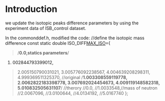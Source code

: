 # Introduction #

we update the isotopic peaks difference parameters by using the experiment data of ISB\_control dataset.

In the commonddef.h, modified the code:
//define the isotopic mass difference
const static double ISO\_DIFF[MAX\_ISO](MAX_ISO.md)={
> /**0.0,statics parameters**/
  1. 002844793399012,
> 2.005150790031021,
> 3.005776092238567,
> 4.004639208298311,
> 4.999369511325370,
> //original
> /**1.003308559119778,
> 2.0062822183398778,
> 3.007692024454673,
> 4.009119148582318,
> 5.010832505631107**/
> //therory
> //0.0,
> //1.0033548,//mass of neutron
> //2.0067096,
> //3.0100644,
> //4.0134192,
> //5.0167740
};
